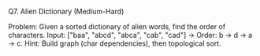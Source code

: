 Q7. Alien Dictionary (Medium-Hard)

Problem: Given a sorted dictionary of alien words, find the order of characters.
Input: ["baa", "abcd", "abca", "cab", "cad"] → Order: b → d → a → c.
Hint: Build graph (char dependencies), then topological sort.